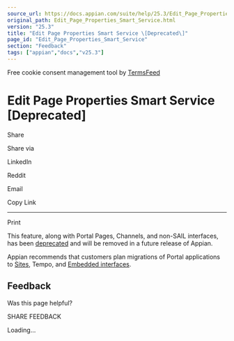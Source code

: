 ```yaml
---
source_url: https://docs.appian.com/suite/help/25.3/Edit_Page_Properties_Smart_Service.html
original_path: Edit_Page_Properties_Smart_Service.html
version: "25.3"
title: "Edit Page Properties Smart Service \[Deprecated\]"
page_id: "Edit_Page_Properties_Smart_Service"
section: "Feedback"
tags: ["appian","docs","v25.3"]
---
```



Free cookie consent management tool by [TermsFeed](https://www.termsfeed.com/)

# Edit Page Properties Smart Service \[Deprecated\]

Share

Share via

LinkedIn

Reddit

Email

Copy Link

* * *

Print

This feature, along with Portal Pages, Channels, and non-SAIL interfaces, has been [deprecated](Deprecated_Features.html) and will be removed in a future release of Appian.

Appian recommends that customers plan migrations of Portal applications to [Sites](Sites.html), Tempo, and [Embedded interfaces](Embedded_Interfaces.html).

## Feedback

Was this page helpful?

SHARE FEEDBACK

Loading...